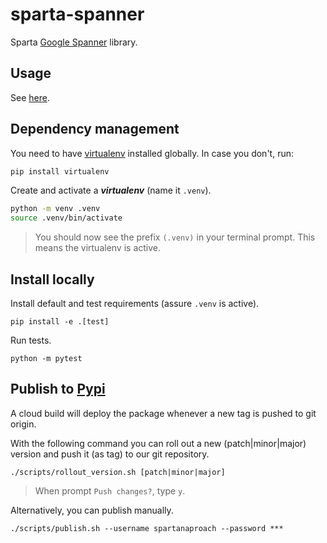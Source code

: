 # sparta-spanner

Sparta [Google Spanner](https://console.cloud.google.com/spanner/instances) library.

## Usage

See [here](/USAGE.md).

## Dependency management

You need to have [virtualenv](https://docs.python.org/3/tutorial/venv.html) installed globally. In case you don't, run:

```bash
pip install virtualenv
```

Create and activate a **_virtualenv_** (name it `.venv`).

```bash
python -m venv .venv
source .venv/bin/activate
```

> You should now see the prefix `(.venv)` in your terminal prompt. This means the virtualenv is active.

## Install locally

Install default and test requirements (assure `.venv` is active).

```shell
pip install -e .[test]
```

Run tests.

```shell
python -m pytest
```

## Publish to [Pypi](https://pypi.org/user/spartanapproach/)

A cloud build will deploy the package whenever a new tag is pushed to git origin.

With the following command you can roll out a new (patch|minor|major) version and push it (as tag) to our git
repository.

```shell
./scripts/rollout_version.sh [patch|minor|major]
```

> When prompt `Push changes?`, type `y`.

Alternatively, you can publish manually.

```shell
./scripts/publish.sh --username spartanaproach --password ***
```
